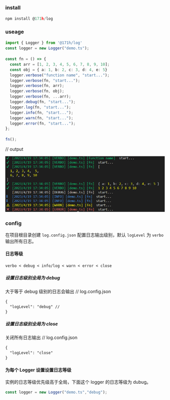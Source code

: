 ### install
```ts
npm install @171h/log
```

### useage
```ts
import { Logger } from '@171h/log'
const logger = new Logger("demo.ts");

const fn = () => {
  const arr = [1, 2, 3, 4, 5, 6, 7, 8, 9, 10];
  const obj = { a: 1, b: 2, c: 3, d: 4, e: 5}
  logger.verbose("function name", "start...");
  logger.verbose(fn, "start...");
  logger.verbose(fn, arr);
  logger.verbose(fn, obj);
  logger.verbose(fn, ...arr);
  logger.debug(fn, "start...");
  logger.log(fn, "start...");
  logger.info(fn, "start...");
  logger.warn(fn, "start...");
  logger.error(fn, "start...");
};

fn();
```
// output

![](./assets/Snipaste_2023-04-19_17-32-40.png)


### config
在项目根目录创建 `log.config.json` 配置日志输出级别，默认 `logLevel` 为 `verbo` 输出所有日志。

#### 日志等级
`verbo < debug < info/log < warn < error < close`

##### 设置日志级别全局为 debug
大于等于 debug 级别的日志会输出
// log.config.json
```
{
  "logLevel": "debug" // 
}
```

##### 设置日志级别全局为 close
关闭所有日志输出
// log.config.json
```
{
  "logLevel": "close"
}
```

#### 为每个 Logger 设置设置日志等级
实例的日志等级优先级高于全局，下面这个 logger 的日志等级为 dubug。
```ts
const logger = new Logger("demo.ts","debug");
```
